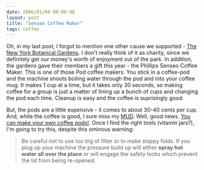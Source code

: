 ```yaml
---
date: 2006/01/04 00:00:00
layout: post
title: "Senseo Coffee Maker"
tags: coffee
---
```


Oh, in my last post, I forgot to mention one other cause we supported - [The New York Botanical Gardens](http://nybg.org). I don't really think of it as charity, since we definitely get our money's worth of enjoyment out of the park. In addition, the gardens gave their members a gift this year - the Phillips Senseo Coffee Maker. This is one of those Pod coffee makers. You stick in a coffee-pod and the machine shoots boiling water through the pod and into your coffee mug. It makes 1 cup at a time, but it takes only 30 seconds, so making coffee for a group is just a matter of lining up a bunch of cups and changing the pod each time. Cleanup is easy and the coffee is suprisingly good.

But, the pods are a little expensive - it comes to about 30-40 cents per cup. And, while the coffee is good, I sure miss my [MUD](http://www.themudtruck.com/). Well, good news. [You can make your own coffee pods!](http://www.ineedcoffee.com/04/coffeepods/). Once I find the right tools (vitamin jars?), I'm going to try this, despite this ominous warning:

>Be careful not to use too big of filter or to make sloppy folds. If you plug up your machine the pressure build up will either **spray hot water all over the place** or will engage the safety locks which prevent the lid from being re-opened.
